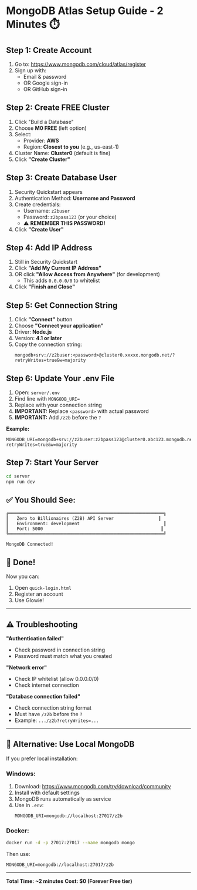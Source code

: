 # MongoDB Atlas Setup Guide - 2 Minutes ⏱️

## Step 1: Create Account
1. Go to: https://www.mongodb.com/cloud/atlas/register
2. Sign up with:
   - Email & password
   - OR Google sign-in
   - OR GitHub sign-in

## Step 2: Create FREE Cluster
1. Click "Build a Database"
2. Choose **M0 FREE** (left option)
3. Select:
   - Provider: **AWS**
   - Region: **Closest to you** (e.g., us-east-1)
4. Cluster Name: **Cluster0** (default is fine)
5. Click **"Create Cluster"**

## Step 3: Create Database User
1. Security Quickstart appears
2. Authentication Method: **Username and Password**
3. Create credentials:
   - Username: `z2buser`
   - Password: `z2bpass123` (or your choice)
   - ⚠️ **REMEMBER THIS PASSWORD!**
4. Click **"Create User"**

## Step 4: Add IP Address
1. Still in Security Quickstart
2. Click **"Add My Current IP Address"**
3. OR click **"Allow Access from Anywhere"** (for development)
   - This adds `0.0.0.0/0` to whitelist
4. Click **"Finish and Close"**

## Step 5: Get Connection String
1. Click **"Connect"** button
2. Choose **"Connect your application"**
3. Driver: **Node.js**
4. Version: **4.1 or later**
5. Copy the connection string:
   ```
   mongodb+srv://z2buser:<password>@cluster0.xxxxx.mongodb.net/?retryWrites=true&w=majority
   ```

## Step 6: Update Your .env File
1. Open: `server/.env`
2. Find line with `MONGODB_URI=`
3. Replace with your connection string
4. **IMPORTANT:** Replace `<password>` with actual password
5. **IMPORTANT:** Add `/z2b` before the `?`

**Example:**
```env
MONGODB_URI=mongodb+srv://z2buser:z2bpass123@cluster0.abc123.mongodb.net/z2b?retryWrites=true&w=majority
```

## Step 7: Start Your Server
```bash
cd server
npm run dev
```

## ✅ You Should See:
```
╔═══════════════════════════════════════════════════════════╗
║   Zero to Billionaires (Z2B) API Server                 ║
║   Environment: development                                ║
║   Port: 5000                                             ║
╚═══════════════════════════════════════════════════════════╝

MongoDB Connected!
```

## 🎉 Done!
Now you can:
1. Open `quick-login.html`
2. Register an account
3. Use Glowie!

---

## ⚠️ Troubleshooting

**"Authentication failed"**
- Check password in connection string
- Password must match what you created

**"Network error"**
- Check IP whitelist (allow 0.0.0.0/0)
- Check internet connection

**"Database connection failed"**
- Check connection string format
- Must have `/z2b` before the `?`
- Example: `.../z2b?retryWrites=...`

---

## 🔄 Alternative: Use Local MongoDB

If you prefer local installation:

### Windows:
1. Download: https://www.mongodb.com/try/download/community
2. Install with default settings
3. MongoDB runs automatically as service
4. Use in `.env`:
   ```env
   MONGODB_URI=mongodb://localhost:27017/z2b
   ```

### Docker:
```bash
docker run -d -p 27017:27017 --name mongodb mongo
```

Then use:
```env
MONGODB_URI=mongodb://localhost:27017/z2b
```

---

**Total Time: ~2 minutes**
**Cost: $0 (Forever Free tier)**
